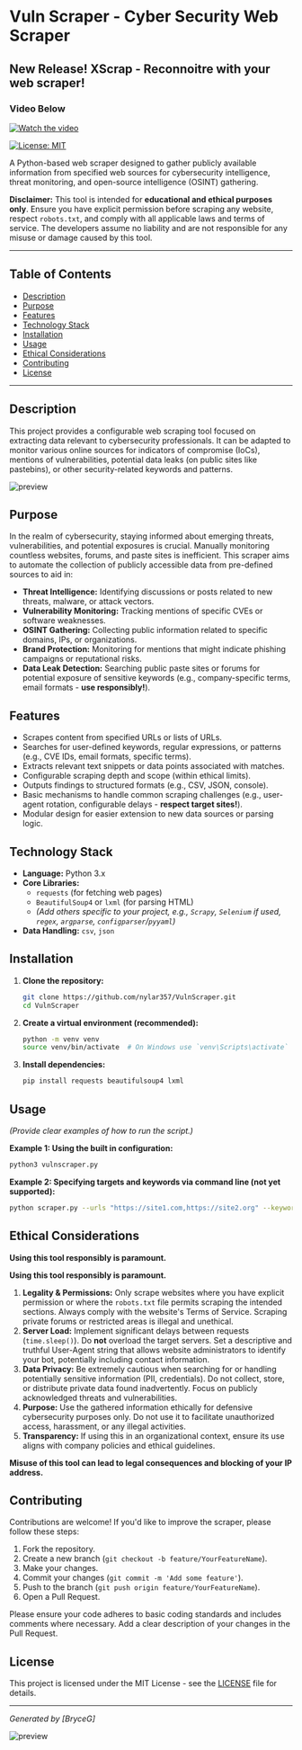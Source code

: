 # Vuln Scraper - Cyber Security Web Scraper

## New Release! XScrap - Reconnoitre with your web scraper!
### Video Below

[![Watch the video](img/marylinavatar.png)](https://youtu.be/kjF6x4r2KBk)
                                                                                                                                                                                                                                                                                                                                                                        
                                                                                                                                                                                                                                                                                                                                                                         
[![License: MIT](https://img.shields.io/badge/License-MIT-yellow.svg)](https://opensource.org/licenses/MIT) <!-- Optional: Add badges for build status, etc. -->                                                                                                                                                                                                                                                                                                           
                                                                                                                                                                                                                                                                                                                                                                                                                                                                           
A Python-based web scraper designed to gather publicly available information from specified web sources for cybersecurity intelligence, threat monitoring, and open-source intelligence (OSINT) gathering.                                                                                                                                                                                                                                                                 
                                                                                                                                                                                                                                                                                                                                                                                                                                                                           
**Disclaimer:** This tool is intended for **educational and ethical purposes only**. Ensure you have explicit permission before scraping any website, respect `robots.txt`, and comply with all applicable laws and terms of service. The developers assume no liability and are not responsible for any misuse or damage caused by this tool.                                                                                                                             
                                                                                                                                                                                                                                                                                                                                                                                                                                                                           
---                                                                                                                                                                                                                                                                                                                                                                                                                                                                        
                                                                                                                                                                                                                                                                                                                                                                                                                                                                           
## Table of Contents                                                                                                                                                                                                                                                                                                                                                                                                                                                       
                                                                                                                                                                                                                                                                                                                                                                                                                                                                           
-   [Description](#description)                                                                                                                                                                                                                                                                                                                                                                                                                                            
-   [Purpose](#purpose)                                                                                                                                                                                                                                                                                                                                                                                                                                                    
-   [Features](#features)                                                                                                                                                                                                                                                                                                                                                                                                                                                  
-   [Technology Stack](#technology-stack)                                                                                                                                                                                                                                                                                                                                                                                                                                  
-   [Installation](#installation)                                                                                                                                                                                                                                                                                                                                                                                                                                
-   [Usage](#usage)                                                                                                                                                                                                                                                                                                                                                                                                                                                        
-   [Ethical Considerations](#ethical-considerations)                                                                                                                                                                                                                                                                                                                                                                                                                      
-   [Contributing](#contributing)                                                                                                                                                                                                                                                                                                                                                                                                                                          
-   [License](#license)                                                                                                                                                                                                                                                                                                                                                                                                                                                    
                                                                                                                                                                                                                                                                                                                                                                                                                                                                           
---                                                                                                                                                                                                                                                                                                                                                                                                                                                                        

## Description                                                                                                    

This project provides a configurable web scraping tool focused on extracting data relevant to cybersecurity professionals. It can be adapted to monitor various online sources for indicators of compromise (IoCs), mentions of vulnerabilities, potential data leaks (on public sites like pastebins), or other security-related keywords and patterns.                                                                                                                   

![preview](img/vulnscrap.png)                                                                  

## Purpose                                                                                                        

In the realm of cybersecurity, staying informed about emerging threats, vulnerabilities, and potential exposures is crucial. Manually monitoring countless websites, forums, and paste sites is inefficient. This scraper aims to automate the collection of publicly accessible data from pre-defined sources to aid in:                                                                                                                                                  

-   **Threat Intelligence:** Identifying discussions or posts related to new threats, malware, or attack vectors.                                                                                                                    
-   **Vulnerability Monitoring:** Tracking mentions of specific CVEs or software weaknesses.                                                                                                                                         
-   **OSINT Gathering:** Collecting public information related to specific domains, IPs, or organizations.                                                                                                                           
-   **Brand Protection:** Monitoring for mentions that might indicate phishing campaigns or reputational risks.                                                                                                                      
-   **Data Leak Detection:** Searching public paste sites or forums for potential exposure of sensitive keywords (e.g., company-specific terms, email formats - **use responsibly!**).                                               

## Features                                                                                                       

-   Scrapes content from specified URLs or lists of URLs.                                                         
-   Searches for user-defined keywords, regular expressions, or patterns (e.g., CVE IDs, email formats, specific terms).                                                                                                             
-   Extracts relevant text snippets or data points associated with matches.                                                                                                                                                          
-   Configurable scraping depth and scope (within ethical limits).                                                
-   Outputs findings to structured formats (e.g., CSV, JSON, console).                                                                                                                                                               
-   Basic mechanisms to handle common scraping challenges (e.g., user-agent rotation, configurable delays - **respect target sites!**).                                                                                              
-   Modular design for easier extension to new data sources or parsing logic.                                                                                                                                                        

## Technology Stack                                                                                               

-   **Language:** Python 3.x                                                                                      
-   **Core Libraries:**                                                                                           
    -   `requests` (for fetching web pages)                                                                       
    -   `BeautifulSoup4` or `lxml` (for parsing HTML)                                                             
    -   *(Add others specific to your project, e.g., `Scrapy`, `Selenium` if used, `regex`, `argparse`, `configparser`/`pyyaml`)*                                                                                                    
-   **Data Handling:** `csv`, `json`                                                                              

## Installation                                                                                                   

1.  **Clone the repository:**                                                                                     
    ```bash                                                                                                       
    git clone https://github.com/nylar357/VulnScraper.git                                                                                    
    cd VulnScraper                                                                                        
    ```                                                                                                           

2.  **Create a virtual environment (recommended):**                                                               
    ```bash                                                                                                       
    python -m venv venv                                                                                           
    source venv/bin/activate  # On Windows use `venv\Scripts\activate`                                                                                                                                                               
    ```                                                                                                           

3.  **Install dependencies:**                                                                                     
    ```bash                                                                                                       
    pip install requests beautifulsoup4 lxml                                                                               
    ```                                                                                                           


## Usage                                                                                                          

*(Provide clear examples of how to run the script.)*                                                              

**Example 1: Using the built in configuration:**                                                                        

```bash                                                                                                           
python3 vulnscraper.py                                                                            
```                                                                                                               

**Example 2: Specifying targets and keywords via command line (not yet supported):**                                                                                                                                                      

```bash                                                                                                           
python scraper.py --urls "https://site1.com,https://site2.org" --keywords "keyword1,keyword2" --output results.json                                                                                                                  
```                                                                                                               

                                                                                                               

## Ethical Considerations                                                                                         

**Using this tool responsibly is paramount.**                                                                     

**Using this tool responsibly is paramount.**                                                                     

1.  **Legality & Permissions:** Only scrape websites where you have explicit permission or where the `robots.txt` file permits scraping the intended sections. Always comply with the website's Terms of Service. Scraping private forums or restricted areas is illegal and unethical.                                                                                                                                                                                    
2.  **Server Load:** Implement significant delays between requests (`time.sleep()`). Do **not** overload the target servers. Set a descriptive and truthful User-Agent string that allows website administrators to identify your bot, potentially including contact information.                                                                                                                                                                                          
3.  **Data Privacy:** Be extremely cautious when searching for or handling potentially sensitive information (PII, credentials). Do not collect, store, or distribute private data found inadvertently. Focus on publicly acknowledged threats and vulnerabilities.                                                                                                                                                                                                        
4.  **Purpose:** Use the gathered information ethically for defensive cybersecurity purposes only. Do not use it to facilitate unauthorized access, harassment, or any illegal activities.
5.  **Transparency:** If using this in an organizational context, ensure its use aligns with company policies and ethical guidelines.                                                                                                

**Misuse of this tool can lead to legal consequences and blocking of your IP address.**                                                                                                                                              

## Contributing                                                                                                   

Contributions are welcome! If you'd like to improve the scraper, please follow these steps:                                                                                                                                          

1.  Fork the repository.                                                                                          
2.  Create a new branch (`git checkout -b feature/YourFeatureName`).                                              
3.  Make your changes.                                                                                            
4.  Commit your changes (`git commit -m 'Add some feature'`).                                                     
5.  Push to the branch (`git push origin feature/YourFeatureName`).                                               
6.  Open a Pull Request.                                                                                          

Please ensure your code adheres to basic coding standards and includes comments where necessary. Add a clear description of your changes in the Pull Request.                                                                        

## License                                                                                                        

This project is licensed under the MIT License - see the [LICENSE](LICENSE) file for details.                                                                                                                                        

---                                                                                                               

*Generated by [BryceG]*                                                                                    
                                                       

![preview](img/cisa_scrap.py.png)
